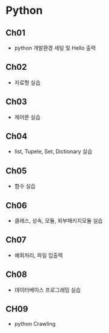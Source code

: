 # Python

## Ch01

- python 개발환경 세팅 및 Hello 출력

## Ch02

- 자료형 실습

## Ch03

- 제어문 실습

## Ch04

- list, Tupele, Set, Dictionary 실습

## Ch05

- 함수 실습

## Ch06

- 클래스, 상속, 모듈, 외부패키지모듈 실습

## Ch07

- 예외처리, 파일 입출력

## Ch08

- 데이터베이스 프로그래밍 실습

## CH09

- python Crawling

